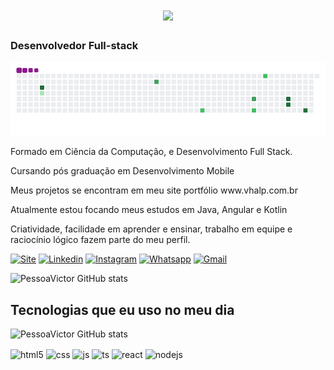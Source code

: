 <h1 align="center">
    <img src="https://readme-typing-svg.herokuapp.com/?font=Righteous&size=35&center=true&vCenter=true&width=500&height=70&duration=4000&lines=Olá!+👋;+Sou+Victor+Pessoa!;" />
</h1>
<h3>Desenvolvedor Full-stack </h3>

![snake gif](https://github.com/PessoaVictor/PessoaVictor/blob/output/github-contribution-grid-snake.gif)

<p> Formado em Ciência da Computação, e Desenvolvimento Full Stack.</p>
<p> Cursando pós graduação em Desenvolvimento Mobile</p>

<p>Meus projetos se encontram em meu site portfólio www.vhalp.com.br</p>

<p>Atualmente estou focando meus estudos em Java, Angular e Kotlin</p>

<p>Criatividade, facilidade em aprender e ensinar, trabalho em equipe e raciocínio lógico fazem parte do meu perfil.</p>


[![Site](https://img.shields.io/website?label=vhalp.com.br&style=for-the-badge&url=https://www.vhalp.com.br/)](https://www.vhalp.com.br)
[![Linkedin](https://img.shields.io/badge/LinkedIn-0077B5?style=for-the-badge&logo=linkedin&logoColor=white)](https://www.linkedin.com/in/victor-p-2b54a917b/)
[![Instagram](https://img.shields.io/badge/Instagram-E4405F?style=for-the-badge&logo=instagram&logoColor=white)](https://www.instagram.com/vhalp/)
[![Whatsapp](https://img.shields.io/badge/WhatsApp-25D366?style=for-the-badge&logo=whatsapp&logoColor=white)](https://wa.me/558199349375)
[![Gmail](https://img.shields.io/badge/Gmail-D14836?style=for-the-badge&logo=gmail&logoColor=white)](mailto:victor.vhalp@gmail.com)

![PessoaVictor GitHub stats](https://github-readme-stats.vercel.app/api?username=PessoaVictor&show_icons=true&theme=dracula&count_private=true)

## Tecnologias que eu uso no meu dia

![PessoaVictor GitHub stats](https://github-readme-stats.vercel.app/api/top-langs/?username=PessoaVictor&hide=HTML&langs_count=8&layout=compact&theme=react&border_radius=10&size_weight=0.5&count_weight=0.5&exclude_repo=github-readme-stats)

<div style="display: inline_block">
  <img align="center" alt="html5" src="https://img.shields.io/badge/HTML5-E34F26?style=for-the-badge&logo=html5&logoColor=white" />
  <img align="center" alt="css" src="https://img.shields.io/badge/CSS3-1572B6?style=for-the-badge&logo=css3&logoColor=white" />
  <img align="center" alt="js" src="https://img.shields.io/badge/JavaScript-F7DF1E?style=for-the-badge&logo=javascript&logoColor=black" />
  <img align="center" alt="ts" src="https://img.shields.io/badge/TypeScript-007ACC?style=for-the-badge&logo=typescript&logoColor=white" />
  <img align="center" alt="react" src="https://img.shields.io/badge/React-20232A?style=for-the-badge&logo=react&logoColor=61DAFB" />
  <img align="center" alt="nodejs" src="https://img.shields.io/badge/Node.js-43853D?style=for-the-badge&logo=node.js&logoColor=white" />
</div><br/>
